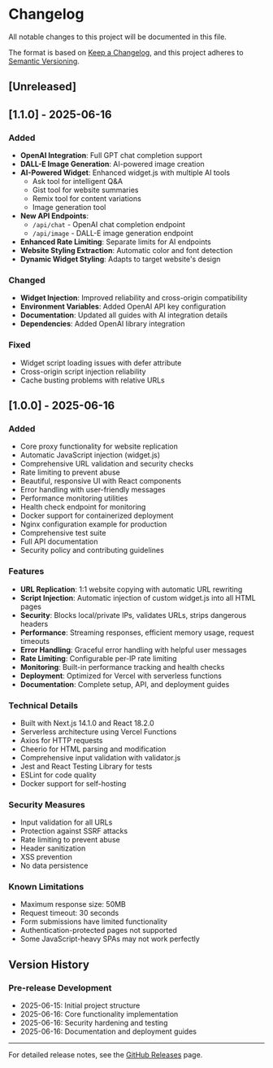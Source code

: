# Changelog

All notable changes to this project will be documented in this file.

The format is based on [Keep a Changelog](https://keepachangelog.com/en/1.0.0/),
and this project adheres to [Semantic Versioning](https://semver.org/spec/v2.0.0.html).

## [Unreleased]

## [1.1.0] - 2025-06-16

### Added
- **OpenAI Integration**: Full GPT chat completion support
- **DALL-E Image Generation**: AI-powered image creation
- **AI-Powered Widget**: Enhanced widget.js with multiple AI tools
  - Ask tool for intelligent Q&A
  - Gist tool for website summaries
  - Remix tool for content variations
  - Image generation tool
- **New API Endpoints**:
  - `/api/chat` - OpenAI chat completion endpoint
  - `/api/image` - DALL-E image generation endpoint
- **Enhanced Rate Limiting**: Separate limits for AI endpoints
- **Website Styling Extraction**: Automatic color and font detection
- **Dynamic Widget Styling**: Adapts to target website's design

### Changed
- **Widget Injection**: Improved reliability and cross-origin compatibility
- **Environment Variables**: Added OpenAI API key configuration
- **Documentation**: Updated all guides with AI integration details
- **Dependencies**: Added OpenAI library integration

### Fixed
- Widget script loading issues with defer attribute
- Cross-origin script injection reliability
- Cache busting problems with relative URLs

## [1.0.0] - 2025-06-16

### Added
- Core proxy functionality for website replication
- Automatic JavaScript injection (widget.js)
- Comprehensive URL validation and security checks
- Rate limiting to prevent abuse
- Beautiful, responsive UI with React components
- Error handling with user-friendly messages
- Performance monitoring utilities
- Health check endpoint for monitoring
- Docker support for containerized deployment
- Nginx configuration example for production
- Comprehensive test suite
- Full API documentation
- Security policy and contributing guidelines

### Features
- **URL Replication**: 1:1 website copying with automatic URL rewriting
- **Script Injection**: Automatic injection of custom widget.js into all HTML pages
- **Security**: Blocks local/private IPs, validates URLs, strips dangerous headers
- **Performance**: Streaming responses, efficient memory usage, request timeouts
- **Error Handling**: Graceful error handling with helpful user messages
- **Rate Limiting**: Configurable per-IP rate limiting
- **Monitoring**: Built-in performance tracking and health checks
- **Deployment**: Optimized for Vercel with serverless functions
- **Documentation**: Complete setup, API, and deployment guides

### Technical Details
- Built with Next.js 14.1.0 and React 18.2.0
- Serverless architecture using Vercel Functions
- Axios for HTTP requests
- Cheerio for HTML parsing and modification
- Comprehensive input validation with validator.js
- Jest and React Testing Library for tests
- ESLint for code quality
- Docker support for self-hosting

### Security Measures
- Input validation for all URLs
- Protection against SSRF attacks
- Rate limiting to prevent abuse
- Header sanitization
- XSS prevention
- No data persistence

### Known Limitations
- Maximum response size: 50MB
- Request timeout: 30 seconds
- Form submissions have limited functionality
- Authentication-protected pages not supported
- Some JavaScript-heavy SPAs may not work perfectly

## Version History

### Pre-release Development
- 2025-06-15: Initial project structure
- 2025-06-16: Core functionality implementation
- 2025-06-16: Security hardening and testing
- 2025-06-16: Documentation and deployment guides

---

For detailed release notes, see the [GitHub Releases](https://github.com/your-org/website-replicator/releases) page.